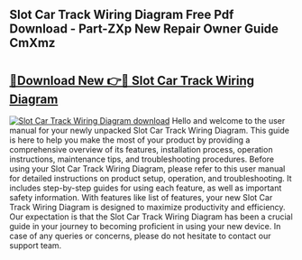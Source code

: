 ## Slot Car Track Wiring Diagram Free Pdf Download - Part-ZXp New Repair Owner Guide CmXmz

# <h2><a href="http://dfs1b0.blite.top/?on=Slot+Car+Track+Wiring+Diagram">🔗Download New 👉🔴 Slot Car Track Wiring Diagram</a></h2>

[![Slot Car Track Wiring Diagram download](https://i.imgur.com/lujVjoI.png)](http://dfs1b0.blite.top/?on=Slot+Car+Track+Wiring+Diagram)
Hello and welcome to the user manual for your newly unpacked Slot Car Track Wiring Diagram. This guide is here to help you make the most of your product by providing a comprehensive overview of its features, installation process, operation instructions, maintenance tips, and troubleshooting procedures. Before using your Slot Car Track Wiring Diagram, please refer to this user manual for detailed instructions on product setup, operation, and troubleshooting. It includes step-by-step guides for using each feature, as well as important safety information. With features like list of features, your new Slot Car Track Wiring Diagram is designed to maximize productivity and efficiency. Our expectation is that the Slot Car Track Wiring Diagram has been a crucial guide in your journey to becoming proficient in using your new device. In case of any queries or concerns, please do not hesitate to contact our support team.
